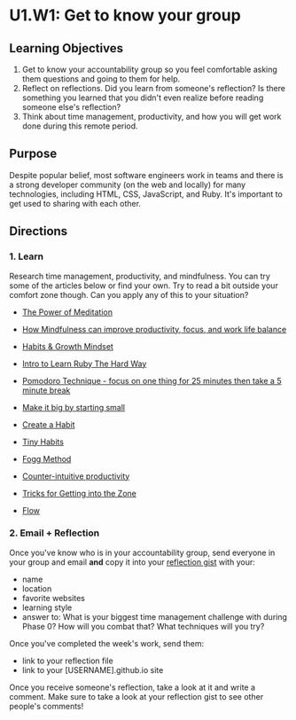 # U1.W1: Get to know your group


## Learning Objectives
1. Get to know your accountability group so you feel comfortable asking them questions and going to them for help.
2. Reflect on reflections.  Did you learn from someone's reflection? Is there something you learned that you didn't even realize before reading someone else's reflection?
3. Think about time management, productivity, and how you will get work done during this remote period.

## Purpose

Despite popular belief, most software engineers work in teams and there is a strong developer community (on the web and locally) for many technologies, including HTML, CSS, JavaScript, and Ruby.  It's important to get used to sharing with each other.


## Directions

### 1. Learn

Research time management, productivity, and mindfulness. You can try some of the articles below or find your own.  Try to read a bit outside your comfort zone though. Can you apply any of this to your situation?

* [The Power of Meditation](http://blog.bufferapp.com/how-meditation-affects-your-brain)
* [How Mindfulness can improve productivity, focus, and work life balance](http://www.productivityninja.co.uk/getting-things-done-and-the-mindful-productivity-ninja/)
* [Habits & Growth Mindset](http://blog.bufferapp.com/the-habits-of-successful-people-they-have-a-growth-mindset)

* [Intro to Learn Ruby The Hard Way](http://ruby.learncodethehardway.org/book/intro.html)
* [Pomodoro Technique - focus on one thing for 25 minutes then take a 5 minute break](http://pomodorotechnique.com/)

* [Make it big by starting small](http://blog.bufferapp.com/make-it-big-by-starting-small)
* [Create a Habit](http://www.youtube.com/watch?v=C8XG02das-A)
* [Tiny Habits](http://www.youtube.com/watch?v=AdKUJxjn-R8)
* [Fogg Method](http://www.foggmethod.com/)

* [Counter-intuitive productivity](http://paidtoexist.com/counterintuitive-productivity/)
* [Tricks for Getting into the Zone](http://www.themuse.com/advice/the-best-tricks-for-getting-in-the-zone-at-work)
* [Flow](http://en.wikipedia.org/wiki/Flow_(psychology))


### 2.  Email + Reflection

Once you've know who is in your accountability group, send everyone in your group and email **and** copy it into your [reflection gist](../reflection.md) with your:

* name
* location
* favorite websites
* learning style
* answer to: What is your biggest time management challenge with during Phase 0? How will you combat that? What techniques will you try?

Once you've completed the week's work, send them:
* link to your reflection file
* link to your [USERNAME].github.io site

Once you receive someone's reflection, take a look at it and write a comment. Make sure to take a look at your reflection gist to see other people's comments!
